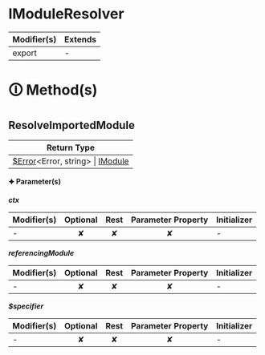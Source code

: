 # IModuleResolver

| Modifier(s)                            | Extends                                    |
|----------------------------------------|--------------------------------------------|
| export | - |

# &#128712; Method(s)

## ResolveImportedModule

| Return Type                       |
|-----------------------------------|
| [$Error](https://hamedfathi.gitbook.io/aurelia-2-doc-api/aot/vm/types/class/error/usderror)&lt;Error, string&gt; &#124; [IModule](https://hamedfathi.gitbook.io/aurelia-2-doc-api/aot/vm/interface/realm/imodule) |

**&#128966; Parameter(s)**

_**ctx**_

| Modifier(s)                              | Optional                           | Rest                          | Parameter Property                          | Initializer                       |
|------------------------------------------|:----------------------------------:|:-----------------------------:|:-------------------------------------------:|-----------------------------------|
| - | ✘  | ✘ | ✘ | - |

_**referencingModule**_

| Modifier(s)                              | Optional                           | Rest                          | Parameter Property                          | Initializer                       |
|------------------------------------------|:----------------------------------:|:-----------------------------:|:-------------------------------------------:|-----------------------------------|
| - | ✘  | ✘ | ✘ | - |

_**$specifier**_

| Modifier(s)                              | Optional                           | Rest                          | Parameter Property                          | Initializer                       |
|------------------------------------------|:----------------------------------:|:-----------------------------:|:-------------------------------------------:|-----------------------------------|
| - | ✘  | ✘ | ✘ | - |